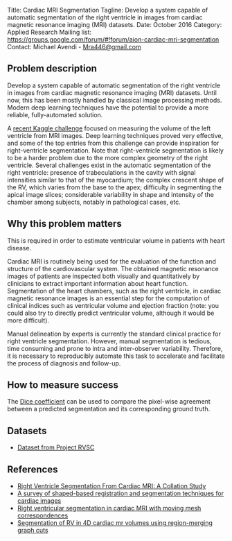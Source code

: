 Title: Cardiac MRI Segmentation
Tagline: Develop a system capable of automatic segmentation of the right ventricle in images from cardiac magnetic resonance imaging (MRI) datasets.
Date: October 2016
Category: Applied Research
Mailing list: https://groups.google.com/forum/#!forum/aion-cardiac-mri-segmentation
Contact: Michael Avendi - Mra446@gmail.com


## Problem description

Develop a system capable of automatic segmentation of the right ventricle in images from cardiac magnetic resonance imaging (MRI) datasets. Until now, this has been mostly handled by classical image processing methods. Modern deep learning techniques have the potential to provide a more reliable, fully-automated solution.

A [recent Kaggle challenge](https://www.kaggle.com/c/second-annual-data-science-bowl) focused on measuring the volume of the left ventricle from MRI images. Deep learning techniques proved very effective, and some of the top entries from this challenge can provide inspiration for right-ventricle segmentation. Note that right-ventricle segmentation is likely to be a harder problem due to the more complex geometry of the right ventricle. Several challenges exist in the automatic segmentation of the right ventricle: presence of trabeculations in the cavity with signal intensities similar to that of the myocardium; the complex crescent shape of the RV, which varies from the base to the apex; difficulty in segmenting the apical image slices; considerable variability in shape and intensity of the chamber among subjects, notably in pathological cases, etc. 


## Why this problem matters

This is required in order to estimate ventricular volume in patients with heart disease.

Cardiac MRI is routinely being used for the evaluation of the function and structure of
the cardiovascular system. The obtained magnetic resonance images of patients are inspected both visually and
quantitatively by clinicians to extract important information about heart function. Segmentation of the heart chambers,
such as the right ventricle, in cardiac magnetic resonance images is an essential step for the computation of clinical indices such
as ventricular volume and ejection fraction (note: you could also try to directly predict ventricular volume, although it would be more difficult).

Manual delineation by experts is currently the standard clinical practice for right ventricle segmentation. However, manual segmentation is tedious, time consuming and prone to intra and inter-observer variability. Therefore, it is necessary to reproducibly automate this task to accelerate and facilitate the process of diagnosis and follow-up.


## How to measure success

The [Dice coefficient](https://en.wikipedia.org/wiki/S%C3%B8rensen%E2%80%93Dice_coefficient) can be used to compare the pixel-wise agreement between a predicted segmentation and its corresponding ground truth.


## Datasets

- [Dataset from Project RVSC](http://www.litislab.fr/?sub_project=how-to-download-the-data)


## References

- [Right Ventricle Segmentation From Cardiac MRI: A Collation Study](http://www.litislab.fr/wp-content/uploads/2014/07/RSCVMedIApaper_finalversion.pdf)
- [A survey of shaped-based registration and segmentation techniques for cardiac images](http://fulltext.study/preview/pdf/525781.pdf)
- [Right ventricular segmentation in cardiac MRI with moving mesh correspondences](http://ir.lib.uwo.ca/cgi/viewcontent.cgi?article=1053&context=biophysicspub)
- [Segmentation of RV in 4D cardiac mr volumes using region-merging graph cuts](http://www2.die.upm.es/im/papers/CinC2012.pdf)
